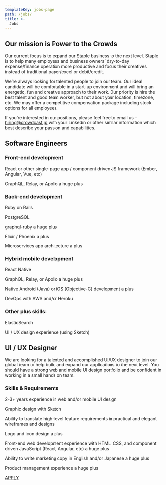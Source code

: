 ```yaml
---
templateKey: jobs-page
path: /jobs/
title: >-
  Jobs
---
```

## Our mission is Power to the Crowds
Our current focus is to expand our Staple business to the next level. Staple is to help many employees and business owners’ day-to-day expense/finance operation more productive and focus their creatives instead of traditional paper/excel or debit/credit.

We’re always looking for talented people to join our team. Our ideal candidate will be comfortable in a start-up environment and will bring an energetic, fun and creative approach to their work. Our priority is hire the best talent and good team worker, but not about your location, timezone, etc. We may offer a competitive compensation package including stock options for all employees.

If you’re interested in our positions, please feel free to email us – hiring@crowdcast.jp with your Linkedin or other similar information which best describe your passion and capabilities.


## Software Engineers
### Front-end development
React or other single-page app / component driven JS framework (Ember, Angular, Vue, etc)

GraphQL, Relay, or Apollo a huge plus

### Back-end development
Ruby on Rails

PostgreSQL

graphql-ruby a huge plus

Elixir / Phoenix a plus

Microservices app architecture a plus

### Hybrid mobile development
React Native

GraphQL, Relay, or Apollo a huge plus

Native Android (Java) or iOS (Objective-C) development a plus

DevOps with AWS and/or Heroku

### Other plus skills:
ElasticSearch

UI / UX design experience (using Sketch)

## UI / UX Designer
We are looking for a talented and accomplished UI/UX designer to join our global team to help build and expand our applications to the next level. You should have a strong web and mobile UI design portfolio and be confident in working in a small hands on team.

### Skills & Requirements
2-3+ years experience in web and/or mobile UI design

Graphic design with Sketch

Ability to translate high-level feature requirements in practical and elegant wireframes and designs

Logo and icon design a plus

Front-end web development experience with HTML, CSS, and component driven JavaScript (React, Angular, etc) a huge plus

Ability to write marketing copy in English and/or Japanese a huge plus

Product management experience a huge plus

<div class="text-center">
<a class="button is-medium is-primary is-outlined pl5 pr5 mt3" href="/contact/">APPLY</a>
</div>